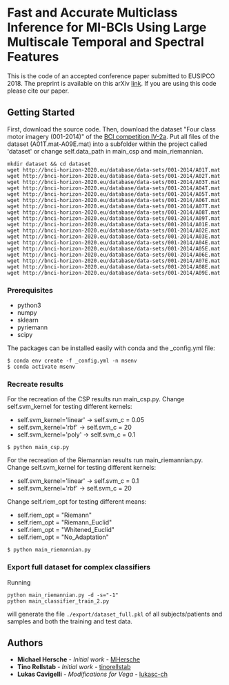 # Fast and Accurate Multiclass Inference for MI-BCIs Using Large Multiscale Temporal and Spectral Features

This is the code of an accepted conference paper submitted to EUSIPCO 2018. The preprint is available on this arXiv [link](https://arxiv.org/abs/1806.06823). If you are using this code please cite our paper. 

## Getting Started

First, download the source code.
Then, download the dataset "Four class motor imagery (001-2014)" of the [BCI competition IV-2a](http://bnci-horizon-2020.eu/database/data-sets). Put all files of the dataset (A01T.mat-A09E.mat) into a subfolder within the project called 'dataset' or change self.data_path in main_csp and main_riemannian. 

```
mkdir dataset && cd dataset
wget http://bnci-horizon-2020.eu/database/data-sets/001-2014/A01T.mat
wget http://bnci-horizon-2020.eu/database/data-sets/001-2014/A02T.mat
wget http://bnci-horizon-2020.eu/database/data-sets/001-2014/A03T.mat
wget http://bnci-horizon-2020.eu/database/data-sets/001-2014/A04T.mat
wget http://bnci-horizon-2020.eu/database/data-sets/001-2014/A05T.mat
wget http://bnci-horizon-2020.eu/database/data-sets/001-2014/A06T.mat
wget http://bnci-horizon-2020.eu/database/data-sets/001-2014/A07T.mat
wget http://bnci-horizon-2020.eu/database/data-sets/001-2014/A08T.mat
wget http://bnci-horizon-2020.eu/database/data-sets/001-2014/A09T.mat
wget http://bnci-horizon-2020.eu/database/data-sets/001-2014/A01E.mat
wget http://bnci-horizon-2020.eu/database/data-sets/001-2014/A02E.mat
wget http://bnci-horizon-2020.eu/database/data-sets/001-2014/A03E.mat
wget http://bnci-horizon-2020.eu/database/data-sets/001-2014/A04E.mat
wget http://bnci-horizon-2020.eu/database/data-sets/001-2014/A05E.mat
wget http://bnci-horizon-2020.eu/database/data-sets/001-2014/A06E.mat
wget http://bnci-horizon-2020.eu/database/data-sets/001-2014/A07E.mat
wget http://bnci-horizon-2020.eu/database/data-sets/001-2014/A08E.mat
wget http://bnci-horizon-2020.eu/database/data-sets/001-2014/A09E.mat
```

### Prerequisites

- python3
- numpy
- sklearn
- pyriemann
- scipy

The packages can be installed easily with conda and the _config.yml file: 
```
$ conda env create -f _config.yml -n msenv
$ conda activate msenv 
```

### Recreate results

For the recreation of the CSP results run main_csp.py. 
Change self.svm_kernel for testing different kernels:
- self.svm_kernel='linear'  -> self.svm_c = 0.05
- self.svm_kernel='rbf'     -> self.svm_c = 20
- self.svm_kernel='poly'    -> self.svm_c = 0.1

```
$ python main_csp.py
```
For the recreation of the Riemannian results run main_riemannian.py. 
Change self.svm_kernel for testing different kernels:
- self.svm_kernel='linear'  -> self.svm_c = 0.1
- self.svm_kernel='rbf'     -> self.svm_c = 20

Change self.riem_opt for testing different means:
- self.riem_opt = "Riemann"
- self.riem_opt = "Riemann_Euclid" 
- self.riem_opt = "Whitened_Euclid"
- self.riem_opt = "No_Adaptation"

```
$ python main_riemannian.py
```

### Export full dataset for complex classifiers
Running 
```
python main_riemannian.py -d -s="-1"
python main_classifier_train_2.py
```
will generate the file `./export/dataset_full.pkl` of all subjects/patients and samples and both the training and test data. 

## Authors

* **Michael Hersche** - *Initial work* - [MHersche](https://github.com/MHersche)
* **Tino Rellstab** - *Initial work* - [tinorellstab](https://github.com/tinorellstab)
* **Lukas Cavigelli** - *Modifications for Vega* - [lukasc-ch](https://github.com/lukasc-ch)
